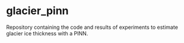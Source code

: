 # glacier_pinn
Repository containing the code and results of experiments to estimate glacier ice thickness with a PINN. 
